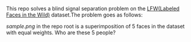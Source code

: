 This repo solves a blind signal separation problem on the [LFW(Labeled Faces in the Wild)](http://vis-www.cs.umass.edu/lfw/) dataset.The problem goes as follows:

*sample.png* in the repo root is a superimposition of 5 faces in the dataset with equal weights. Who are these 5 people?